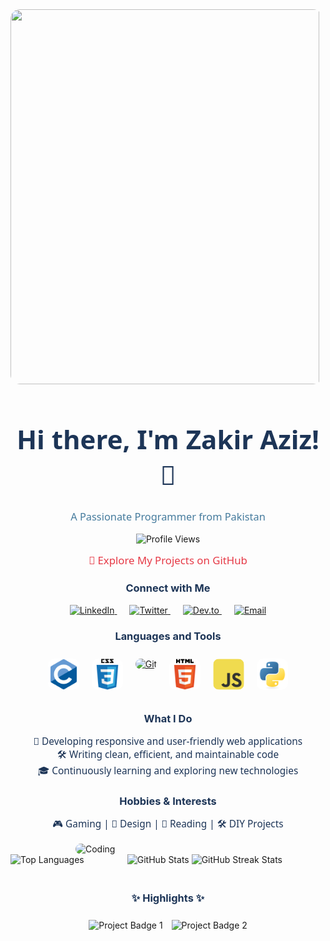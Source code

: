 <img align="center" width="99%" height="600px" src="https://img.freepik.com/premium-photo/developing-programming-coding-technologies-website-design-programmer_832510- 3717.jpg" style="border-radius: 15px;" />
 
<h1 align="center" style="font-size: 3em; color: #1D3557; font-family: 'Segoe UI', Tahoma, Geneva, Verdana, sans-serif;">Hi there, I'm Zakir Aziz! 👋</h1> 
<h3 align="center" style="font-weight: 400; color: #457B9D; font-family: 'Segoe UI', Tahoma, Geneva, Verdana, sans-serif;">A Passionate Programmer from Pakistan</h3>    

<p align="center">
  <img src="https://komarev.com/ghpvc/?username=zakiraziz&label=Profile%20views&color=1D3557&style=flat" alt="Profile Views" />
</p>

<div align="center" style="margin-bottom: 20px;">
  <a href="https://github.com/zakiraziz" style="font-size: 1.2em; color: #E63946; text-decoration: none; font-family: 'Segoe UI', Tahoma, Geneva, Verdana, sans-serif;">
    🔗 Explore My Projects on GitHub
  </a>
</div>

<h3 align="center" style="font-weight: bold; color: #1D3557;">Connect with Me</h3>
<p align="center">
  <a href="https://www.linkedin.com/in/zakiraziz/" target="_blank" rel="noreferrer" style="margin: 0 10px;">
    <img src="https://img.shields.io/badge/LinkedIn-0077B5?style=for-the-badge&logo=linkedin&logoColor=white" alt="LinkedIn" />
  </a>
  <a href="https://twitter.com/zakiraziz" target="_blank" rel="noreferrer" style="margin: 0 10px;">
    <img src="https://img.shields.io/badge/Twitter-1DA1F2?style=for-the-badge&logo=twitter&logoColor=white" alt="Twitter" />
  </a>
  <a href="https://dev.to/zakiraziz" target="_blank" rel="noreferrer" style="margin: 0 10px;">
    <img src="https://img.shields.io/badge/Dev.to-0A0A0A?style=for-the-badge&logo=devdotto&logoColor=white" alt="Dev.to" />
  </a>
  <a href="mailto:zakiraziz@example.com" target="_blank" rel="noreferrer" style="margin: 0 10px;">
    <img src="https://img.shields.io/badge/Email-D14836?style=for-the-badge&logo=gmail&logoColor=white" alt="Email" />
  </a>
</p>

<h3 align="center" style="font-weight: bold; color: #1D3557;">Languages and Tools</h3>
<p align="center" style="display: flex; justify-content: center; flex-wrap: wrap;">
  <a href="https://www.cprogramming.com/" target="_blank" rel="noreferrer" style="margin: 10px;">
    <img src="https://raw.githubusercontent.com/devicons/devicon/master/icons/c/c-original.svg" alt="C" width="50" height="50" style="border-radius: 10px;"/>
  </a>
  <a href="https://www.w3schools.com/css/" target="_blank" rel="noreferrer" style="margin: 10px;">
    <img src="https://raw.githubusercontent.com/devicons/devicon/master/icons/css3/css3-original-wordmark.svg" alt="CSS3" width="50" height="50" style="border-radius: 10px;"/>
  </a>
  <a href="https://git-scm.com/" target="_blank" rel="noreferrer" style="margin: 10px;">
    <img src="https://www.vectorlogo.zone/logos/git-scm/git-scm-icon.svg" alt="Git" width="50" height="50" style="border-radius: 10px;"/>
  </a>
  <a href="https://www.w3.org/html/" target="_blank" rel="noreferrer" style="margin: 10px;">
    <img src="https://raw.githubusercontent.com/devicons/devicon/master/icons/html5/html5-original-wordmark.svg" alt="HTML5" width="50" height="50" style="border-radius: 10px;"/>
  </a>
  <a href="https://developer.mozilla.org/en-US/docs/Web/JavaScript" target="_blank" rel="noreferrer" style="margin: 10px;">
    <img src="https://raw.githubusercontent.com/devicons/devicon/master/icons/javascript/javascript-original.svg" alt="JavaScript" width="50" height="50" style="border-radius: 10px;"/>
  </a>
  <a href="https://www.python.org" target="_blank" rel="noreferrer" style="margin: 10px;">
    <img src="https://raw.githubusercontent.com/devicons/devicon/master/icons/python/python-original.svg" alt="Python" width="50" height="50" style="border-radius: 10px;"/>
  </a>
</p>

<h3 align="center" style="font-weight: bold; color: #1D3557;">What I Do</h3>
<p align="center" style="font-size: 1.1em; color: #1D3557; font-family: 'Segoe UI', Tahoma, Geneva, Verdana, sans-serif;">
  🚀 Developing responsive and user-friendly web applications <br>
  🛠️ Writing clean, efficient, and maintainable code <br>
  🎓 Continuously learning and exploring new technologies
</p>

<h3 align="center" style="font-weight: bold; color: #1D3557;">Hobbies & Interests</h3>
<p align="center" style="font-size: 1.1em; color: #1D3557; font-family: 'Segoe UI', Tahoma, Geneva, Verdana, sans-serif;">
  🎮 Gaming | 🎨 Design | 📖 Reading | 🛠️ DIY Projects
</p>

<img align="right" alt="Coding" width="400" src="https://images.squarespace-cdn.com/content/v1/5769fc401b631bab1addb2ab/1541580611624-TE64QGKRJG8SWAIUS7NS/ke17ZwdGBToddI8pDm48kPoswlzjSVMM-SxOp7CV59BZw-zPPgdn4jUwVcJE1ZvWQUxwkmyExglNqGp0IvTJZamWLI2zvYWH8K3-s_4yszcp2ryTI0HqTOaaUohrI8PI6FXy8c9PWtBlqAVlUS5izpdcIXDZqDYvprRqZ29Pw0o/coding-freak.gif" style="border-radius: 15px;"/>

<div align="center" style="margin-top: 20px;">
  <img align="left" src="https://github-readme-stats.vercel.app/api/top-langs?username=zakiraziz&show_icons=true&locale=en&layout=compact&theme=tokyonight" alt="Top Languages" style="margin-bottom: 20px;" />
  <img align="center" src="https://github-readme-stats.vercel.app/api?username=zakiraziz&show_icons=true&locale=en&theme=tokyonight" alt="GitHub Stats" style="margin-bottom: 20px;" />
  <img align="center" src="https://github-readme-streak-stats.herokuapp.com/?user=zakiraziz&theme=tokyonight" alt="GitHub Streak Stats" style="margin-bottom: 20px;" />
</div>

<h3 align="center" style="font-weight: bold; color: #1D3557;">✨ Highlights ✨</h3>
<div align="center" style="margin: 20px;">
  <a href="https://github.com/zakiraziz/some-awesome-project" style="text-decoration: none;">
    <img src="https://img.shields.io/badge/-Some%20Awesome%20Project%201-E63946?style=for-the-badge" alt="Project Badge 1" style="margin: 5px;" />
  </a>
  <a href="https://github.com/zakiraziz/another-cool-project" style="text-decoration: none;">
    <img src="https://img.shields.io/badge/-Another%20Cool%20Project%202-457B9D?style=for-the-badge" alt="Project Badge 2" style="margin: 5px;" />
  </a>
